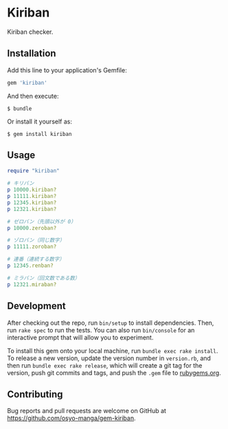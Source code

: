 # Kiriban

Kiriban checker.

## Installation

Add this line to your application's Gemfile:

```ruby
gem 'kiriban'
```

And then execute:

    $ bundle

Or install it yourself as:

    $ gem install kiriban

## Usage

```ruby
require "kiriban"

# キリバン
p 10000.kiriban?
p 11111.kiriban?
p 12345.kiriban?
p 12321.kiriban?

# ゼロバン（先頭以外が 0）
p 10000.zeroban?

# ゾロバン（同じ数字）
p 11111.zoroban?

# 連番（連続する数字）
p 12345.renban?

# ミラバン（回文数である数）
p 12321.miraban?
```

## Development

After checking out the repo, run `bin/setup` to install dependencies. Then, run `rake spec` to run the tests. You can also run `bin/console` for an interactive prompt that will allow you to experiment.

To install this gem onto your local machine, run `bundle exec rake install`. To release a new version, update the version number in `version.rb`, and then run `bundle exec rake release`, which will create a git tag for the version, push git commits and tags, and push the `.gem` file to [rubygems.org](https://rubygems.org).

## Contributing

Bug reports and pull requests are welcome on GitHub at https://github.com/osyo-manga/gem-kiriban.

